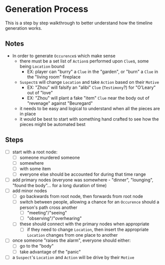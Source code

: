 # Generation Process
This is a step by step walkthrough to better understand how the timeline generation works.

## Notes
- In order to generate `Occurence`s which make sense
  - there must be a set list of `Action`s performed upon `Clue`s, some being `Location` bound
    - EX: player can "burry" a `Clue` in the "garden", or "burn" a `Clue` in the "living room" fireplace
  - `Suspect`s will change `Location` and take `Action` based on their `Motive`
    - EX: "Zhou" will falsify an "alibi" `Clue` (`Testimony`?) for "O'Leary" out of "love"
    - EX: "Zhou" will plant a fake "item" `Clue` near the body out of "revenage" against "Beuregard"
  - it needs to be easy and logical to understand when all the pieces are in place
  - it would be best to start with something hand crafted to see how the pieces might be automated best


## Steps
- [ ] start with a root node: 
  - [ ] someone murdered someone
  - [ ] somewhere
  - [ ] with some item
  - [ ] everyone else should be accounted for during that time range
- [ ] add primary nodes (everyone was somewhere - "dinner", "lounging", "found the body"... for a long duration of time)
- [ ] add minor nodes
  - [ ] go backwards from root node, then forwards from root node
  - [ ] switch between people, allowing a chance for an `Occurence` should a person's path cross another
    - [ ] "meeting"/"seeing"
    - [ ] "observing"/"overhearing"
  - [ ] these should connect with the primary nodes when appropriate
    - [ ] if they need to change `Location`, then insert the appropriate `Location` changes from one place to another
- [ ] once someone "raises the alarm", everyone should either:
  - [ ] go to the "body"
  - [ ] take advantage of the "panic"
- [ ] a `Suspect`'s `Location` and `Action` will be drive by their `Motive`
